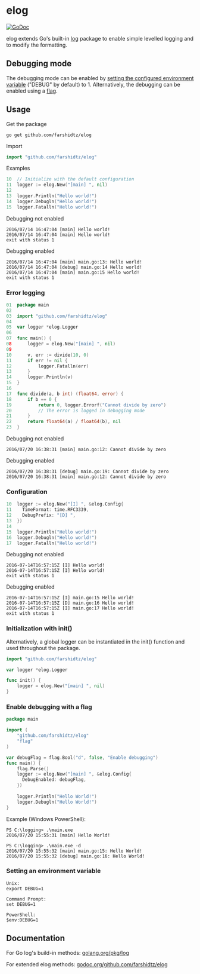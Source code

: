 # elog
[![GoDoc](https://godoc.org/github.com/farshidtz/elog?status.svg)](https://godoc.org/github.com/farshidtz/elog)

elog extends Go's built-in [log](https://golang.org/pkg/log) package to enable simple levelled logging and to modify the formatting. 

## Debugging mode
The debugging mode can be enabled by [setting the configured environment variable](https://github.com/farshidtz/elog#setting-an-environment-variable) ("DEBUG" by default) to 1. Alternatively, the debugging can be enabled using a [flag](https://github.com/farshidtz/elog#enable-debugging-with-a-flag).

## Usage
Get the package

    go get github.com/farshidtz/elog
Import
```go
import "github.com/farshidtz/elog"
```

Examples
```go
10	// Initialize with the default configuration
11	logger := elog.New("[main] ", nil)
12	
13	logger.Println("Hello world!")
14	logger.Debugln("Hello world!")
15	logger.Fatalln("Hello world!")
```
Debugging not enabled
```
2016/07/14 16:47:04 [main] Hello world!
2016/07/14 16:47:04 [main] Hello world!
exit with status 1
```
Debugging enabled
```
2016/07/14 16:47:04 [main] main.go:13: Hello world!
2016/07/14 16:47:04 [debug] main.go:14 Hello world!
2016/07/14 16:47:04 [main] main.go:15 Hello world!
exit with status 1
```
### Error logging
```go
01	package main
02
03	import "github.com/farshidtz/elog"
04
05	var logger *elog.Logger
06
07	func main() {
08		logger = elog.New("[main] ", nil)
09
10		v, err := divide(10, 0)
11		if err != nil {
12			logger.Fatalln(err)
13		}
14		logger.Println(v)
15	}
16
17	func divide(a, b int) (float64, error) {
18		if b == 0 {
19			return 0, logger.Errorf("Cannot divide by zero")
20			// The error is logged in debugging mode
21		}
22		return float64(a) / float64(b), nil
23	}
```
Debugging not enabled
```
2016/07/20 16:38:31 [main] main.go:12: Cannot divide by zero
```
Debugging enabled
```
2016/07/20 16:38:31 [debug] main.go:19: Cannot divide by zero
2016/07/20 16:38:31 [main] main.go:12: Cannot divide by zero
```
### Configuration
```go
10	logger := elog.New("[I] ", &elog.Config{
11	  TimeFormat: time.RFC3339, 
12	  DebugPrefix: "[D] ", 
13	})
14	
15	logger.Println("Hello world!")
16	logger.Debugln("Hello world!")
17	logger.Fatalln("Hello world!")
```
Debugging not enabled
```
2016-07-14T16:57:15Z [I] Hello world!
2016-07-14T16:57:15Z [I] Hello world!
exit with status 1
```
Debugging enabled
```
2016-07-14T16:57:15Z [I] main.go:15 Hello world!
2016-07-14T16:57:15Z [D] main.go:16 Hello world!
2016-07-14T16:57:15Z [I] main.go:17 Hello world!
exit with status 1
```
### Initialization with init()
Alternatively, a global logger can be instantiated in the init() function and used throughout the package.  
```go
import "github.com/farshidtz/elog"

var logger *elog.Logger

func init() {
	logger = elog.New("[main] ", nil)
}
```

### Enable debugging with a flag
```go
package main

import (
	"github.com/farshidtz/elog"
	"flag"
)

var debugFlag = flag.Bool("d", false, "Enable debugging")
func main() {
	flag.Parse()
	logger := elog.New("[main] ", &elog.Config{
	  DebugEnabled: debugFlag,
	})
	
	logger.Println("Hello World!")
	logger.Debugln("Hello World!")
}
```
Example (Windows PowerShell):
```
PS C:\logging> .\main.exe
2016/07/20 15:55:31 [main] Hello World!

PS C:\logging> .\main.exe -d
2016/07/20 15:55:32 [main] main.go:15: Hello World!
2016/07/20 15:55:32 [debug] main.go:16: Hello World!
```

### Setting an environment variable
```
Unix:
export DEBUG=1

Command Prompt:
set DEBUG=1

PowerShell:
$env:DEBUG=1
```
## Documentation
For Go log's build-in methods: [golang.org/pkg/log](https://golang.org/pkg/log)

For extended elog methods: [godoc.org/github.com/farshidtz/elog](https://godoc.org/github.com/farshidtz/elog)
